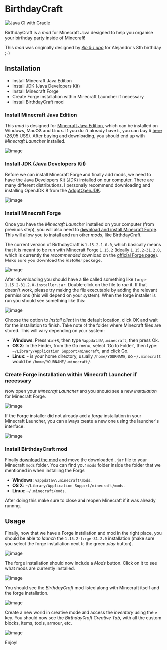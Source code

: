 # BirthdayCraft

![Java CI with Gradle](https://github.com/lupomontero/BirthdayCraft/workflows/Java%20CI%20with%20Gradle/badge.svg)

BirthdayCraft is a _mod_ for Minecraft Java designed to help you organise your
birthday party inside of Minecraft!

This _mod_ was originally designed by
[_Ale & Lupo_](https://www.youtube.com/channel/UCJlal2M8WXdRaVkAlGtHUOQ) for
Alejandro's 8th birthday ;-)

## Installation

* Install Minecraft Java Edition
* Install JDK (Java Developers Kit)
* Install Minecraft Forge
* Create Forge installation within Minecraft Launcher if necessary
* Install BirthdayCraft mod

### Install Minecraft Java Edition

This _mod_ is designed for [Minecraft Java Edition](https://www.minecraft.net/es-es/store/minecraft-java-edition/), which can be installed on Windows, MacOS and Linux.
If you don't already have it, you can buy it [here](https://www.minecraft.net/es-es/store/minecraft-java-edition/)
(26,95 US$). After buying and downloading, you should end up with
_Minecraft Launcher_ installed.

![image](https://user-images.githubusercontent.com/110297/88958435-1213b500-d266-11ea-99f7-44384ebef630.png)

### Install JDK (Java Developers Kit)

Before we can install Minecraft Forge and finally add mods, we need to have
the Java Developers Kit (JDK) installed on our computer. There are many
different distributions. I personally recommend downloading and installing
OpenJDK 8 from the [AdoptOpenJDK](https://adoptopenjdk.net/).

![image](https://user-images.githubusercontent.com/110297/88957166-17700000-d264-11ea-8af4-41eb549e8185.png)

### Install Minecraft Forge

Once you have the _Minecraft Launcher_ installed on your computer (from previuos
step), you will also need to
[download and install Minecraft Forge](https://files.minecraftforge.net/).
This will allow you to install and run other _mods_, like BirthdayCraft.

The current version of BirthdayCraft is `1.15.2-1.0.0`, which basically means
that it is meant to be run with Minecraft Forge `1.15.2` (ideally
`1.15.2-31.2.0`, which is currently the _recommended_ download on the
[official Forge page](https://files.minecraftforge.net/)). Make sure you
download the _installer_ package.

![image](https://user-images.githubusercontent.com/110297/88875671-4ac07980-d1e7-11ea-95e4-2df71c016d40.png)

After downloading you should have a file called something like
`forge-1.15.2-31.2.0-installer.jar`. Double-click on the file to _run_ it. If
that doesn't work, please try making the file executable by adding the relevant
permissions (this will depend on your system). When the forge installer is run
you should see something like this:

![image](https://user-images.githubusercontent.com/110297/88876226-6ed08a80-d1e8-11ea-9155-3bea4caaea7a.png)

Choose the option to _Install client_ in the default location, click OK and wait
for the installation to finish. Take note of the folder where Minecraft files
are stored. This will vary depending on your system:

* **Windows**: Press `Win+R`, then type `%appdata%\.minecraft`, then press Ok.
* **OS X**: In the Finder, from the Go menu, select 'Go to Folder', then type:
  `~/Library/Application Support/minecraft`, and click Go.
* **Linux**: `~` is your home directory, usually `/home/YOURNAME`, so
  `~/.minecraft` would be `/home/YOURNAME/.minecraft/`.

### Create Forge installation within Minecraft Launcher if necessary

Now open your _Minecraft Launcher_ and you should see a new _installation_ for
Minecraft Forge.

![image](https://user-images.githubusercontent.com/110297/88874787-88bc9e00-d1e5-11ea-8164-eb1402994bae.png)

If the Forge installer did not already add a _forge_ installation in your
Minecraft Launcher, you can always create a new one using the launcher's
interface.

![image](https://user-images.githubusercontent.com/110297/88874499-d2f14f80-d1e4-11ea-8c0a-13376bc4f7cc.png)

### Install BirthdayCraft mod

Finally [download the mod](#) and move the downloaded `.jar` file to your
Minecraft `mods` folder. You can find your `mods` folder inside the folder that
we mentioned in when installing the Forge:

* **Windows**: `%appdata%\.minecraft\mods`.
* **OS X**: `~/Library/Application Support/minecraft/mods`.
* **Linux**: `~/.minecraft/mods`.

After doing this make sure to close and reopen Minecraft if it was already
runnng.

## Usage

Finally, now that we have a Forge installation and mod in the right place, you
should be able to _launch_ the `1.15.2-forge-31.2.0` installation (make sure you
select the forge installation next to the green _play_ button).

![image](https://user-images.githubusercontent.com/110297/88874940-d9cc9200-d1e5-11ea-9533-1bac24b5a1ae.png)

The forge installation should now include a _Mods_ button. Click on it to see
what mods are currently installed.

![image](https://user-images.githubusercontent.com/110297/88958618-5c953180-d266-11ea-8f3c-53f1aec0276a.png)

You should see the _BirthdayCraft_ mod listed along with Minecraft itself and
the forge installation.

![image](https://user-images.githubusercontent.com/110297/88958908-c1e92280-d266-11ea-8742-e073d3362c5c.png)

Create a new world in creative mode and access the _inventory_ using the `e`
key. You should now see the _BirthdayCraft Creative Tab_, with all the custom
blocks, items, tools, armour, etc.

![image](https://user-images.githubusercontent.com/110297/88959208-3f149780-d267-11ea-83c6-b441aa3796df.png)


Enjoy!